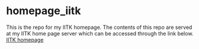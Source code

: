 # homepage_iitk

This is the repo for my IITK homepage. The contents of this repo are served at my IITK home page server which can be accessed through the link below.<br>
[IITK homepage](https://home.iitk.ac.in/~singhals20/) 
